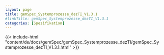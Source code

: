 ```yaml
---
layout: page
title: gemSpec_Systemprozesse_dezTI_V1.3.1
#linkTitle: gemSpec_Systemprozesse_dezTI_V1.3.1
categories: [Spezifikation]
---
```

{{< include-html "content/de/docs/gemSpec/gemSpec_Systemprozesse_dezTI/gemSpec_Systemprozesse_dezTI_V1.3.1.html" >}}